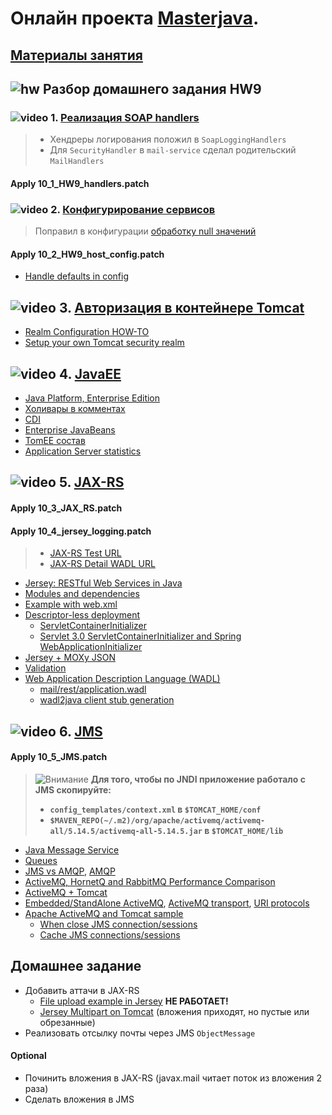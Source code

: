 # Онлайн проекта  <a href="https://github.com/JavaWebinar/masterjava">Masterjava</a>.

## [Материалы занятия](https://drive.google.com/drive/u/0/folders/0B9Ye2auQ_NsFWGU0MTRQYkFQdEk) 

## ![hw](https://cloud.githubusercontent.com/assets/13649199/13672719/09593080-e6e7-11e5-81d1-5cb629c438ca.png) Разбор домашнего задания HW9
### ![video](https://cloud.githubusercontent.com/assets/13649199/13672715/06dbc6ce-e6e7-11e5-81a9-04fbddb9e488.png) 1. [Реализация SOAP handlers](https://drive.google.com/open?id=0B9Ye2auQ_NsFTVhpbTNCTDZ4bTA)
> - Хендреры логирования положил в `SoapLoggingHandlers`
> - Для `SecurityHandler` в `mail-service` сделал родительский `MailHandlers`

#### Apply 10_1_HW9_handlers.patch

### ![video](https://cloud.githubusercontent.com/assets/13649199/13672715/06dbc6ce-e6e7-11e5-81a9-04fbddb9e488.png) 2. [Конфигурирование сервисов](https://drive.google.com/open?id=0B9Ye2auQ_NsFR1lybnQyRUJUUEU)
> Поправил в конфигурации [обработку null значений](https://github.com/typesafehub/config/issues/282)

#### Apply 10_2_HW9_host_config.patch

- <a href="https://github.com/typesafehub/config#how-to-handle-defaults">Handle defaults in config</a>

## ![video](https://cloud.githubusercontent.com/assets/13649199/13672715/06dbc6ce-e6e7-11e5-81a9-04fbddb9e488.png) 3. [Авторизация в контейнере Tomcat]()
- [Realm Configuration HOW-TO](http://tomcat.apache.org/tomcat-8.0-doc/realm-howto.html)
- [Setup your own Tomcat security realm](http://www.christianschenk.org/blog/setup-your-own-tomcat-security-realm/)

## ![video](https://cloud.githubusercontent.com/assets/13649199/13672715/06dbc6ce-e6e7-11e5-81a9-04fbddb9e488.png) 4. [JavaEE](https://drive.google.com/open?id=0B9Ye2auQ_NsFUU92ZFBEZmJjb2c)
- <a href="https://ru.wikipedia.org/wiki/Java_Platform,_Enterprise_Edition">Java Platform, Enterprise Edition</a>
- <a href="https://habrahabr.ru/post/283290/">Холивары в комментах</a>
- <a href="http://www.ibm.com/developerworks/websphere/techjournal/1301_stephen/1301_stephen.html">CDI</a>
- <a href="https://ru.wikipedia.org/wiki/Enterprise_JavaBeans">Enterprise JavaBeans</a>
- <a href="http://tomee.apache.org/comparison.html">TomEE состав</a>
- <a href="https://zeroturnaround.com/rebellabs/java-tools-and-technologies-landscape-2016/">Application Server statistics</a>

## ![video](https://cloud.githubusercontent.com/assets/13649199/13672715/06dbc6ce-e6e7-11e5-81a9-04fbddb9e488.png) 5. [JAX-RS](https://drive.google.com/file/d/0B9Ye2auQ_NsFeWQxTUVBSDFGMGM)
#### Apply 10_3_JAX_RS.patch
#### Apply 10_4_jersey_logging.patch
> - [JAX-RS Test URL](http://localhost:8080/mail/rest/test)
> - [JAX-RS Detail WADL URL](http://localhost:8080/mail/rest/application.wadl?detail=true)

- <a href="https://jersey.java.net/">Jersey: RESTful Web Services in Java</a>
- <a href="https://jersey.java.net/documentation/latest/modules-and-dependencies.html">Modules and dependencies</a>
- <a href="http://howtodoinjava.com/jersey/jersey-2-hello-world-application-tutorial/">Example with web.xml</a>
- <a href="https://jersey.java.net/documentation/latest/deployment.html#deployment.servlet.3">Descriptor-less deployment</a>
  - [ServletContainerInitializer](http://stackoverflow.com/a/10784700/548473)
  - [Servlet 3.0 ServletContainerInitializer and Spring WebApplicationInitializer](http://www.java-allandsundry.com/2014/03/servlet-30-servletcontainerinitializer.html)
- <a href="http://howtodoinjava.com/jersey/jax-rs-jersey-moxy-json-example/">Jersey + MOXy JSON</a>
- <a href="https://jersey.java.net/documentation/latest/bean-validation.html#d0e11875">Validation</a>  
- <a href="https://jersey.java.net/documentation/latest/wadl.html#d0e13052">Web Application Description Language (WADL)</a>
  - <a href="http://localhost:8080/mail/rest/application.wadl">mail/rest/application.wadl</a>
  - <a href="https://wadl.java.net/">wadl2java client stub generation</a>

## ![video](https://cloud.githubusercontent.com/assets/13649199/13672715/06dbc6ce-e6e7-11e5-81a9-04fbddb9e488.png) 6. <a href="https://drive.google.com/open?id=0B9Ye2auQ_NsFMUpGRGpSVXJLVGs">JMS</a>
#### Apply 10_5_JMS.patch
> ![Внимание](https://cloud.githubusercontent.com/assets/13649199/13672935/ef09ec1e-e6e7-11e5-9f79-d1641c05cbe6.png)  **Для того, чтобы по JNDI приложение работало с JMS скопируйте:** 
>  - **`config_templates/context.xml` в `$TOMCAT_HOME/conf`**
>  - **`$MAVEN_REPO(~/.m2)/org/apache/activemq/activemq-all/5.14.5/activemq-all-5.14.5.jar` в `$TOMCAT_HOME/lib`**

- <a href="https://ru.wikipedia.org/wiki/Java_Message_Service">Java Message Service</a>
- <a href="http://queues.io/">Queues</a>
- <a href="https://www.linkedin.com/pulse/jms-vs-amqp-eran-shaham">JMS vs AMQP</a>, <a href="https://ru.wikipedia.org/wiki/AMQP">AMQP</a>
- <a href="http://blog.net21.cz/index.php?/archives/3-ActiveMQ,-HornetQ-and-RabbitMQ-Performance-Comparison.html">ActiveMQ, HornetQ and RabbitMQ Performance Comparison</a>
- <a href="http://activemq.apache.org/tomcat.html">ActiveMQ + Tomcat</a>
- <a href="http://www.tomcatexpert.com/blog/2010/12/16/integrating-activemq-tomcat-using-local-jndi">Embedded/StandAlone ActiveMQ</a>, <a href="http://activemq.apache.org/configuring-transports.html">ActiveMQ transport</a>, <a href="http://activemq.apache.org/uri-protocols.html">URI protocols</a>
- <a href="https://martinsdeveloperworld.wordpress.com/2013/03/03/apache-activemq-and-tomcat/">Apache ActiveMQ and Tomcat sample</a>
   - [When close JMS connection/sessions](http://stackoverflow.com/questions/19772082/when-should-i-close-a-jms-connection-that-was-created-in-a-stateless-session-bea)
   - [Cache JMS connections/sessions](https://developer.jboss.org/wiki/ShouldICacheJMSConnectionsAndJMSSessions)
   
## Домашнее задание
- Добавить аттачи в JAX-RS
  - [File upload example in Jersey](http://www.mkyong.com/webservices/jax-rs/file-upload-example-in-jersey) **НЕ РАБОТАЕТ!**
  - <a href="http://stackoverflow.com/questions/22837257/how-to-write-jersey-multipart-webapp-tomcat-server">Jersey Multipart on Tomcat</a> (вложения приходят, но пустые или обрезанные)
- Реализовать отсылку почты через JMS `ObjectMessage`

#### Optional
  - Починить вложения в JAX-RS (javax.mail читает поток из вложения 2 раза)
  - Сделать вложения в JMS
